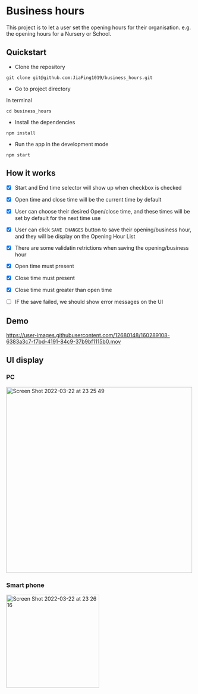 # Business hours 

This project is to let a user set the opening hours for their organisation. e.g. the opening hours for
a Nursery or School. 

## Quickstart

- Clone the repository
```
git clone git@github.com:JiaPing1019/business_hours.git
```

- Go to project directory

In terminal
```
cd business_hours
```

- Install the dependencies
```
npm install
```

- Run the app in the development mode
```
npm start
```

## How it works

- [x] Start and End time selector will show up when checkbox is checked

- [x] Open time and close time will be the current time by default

- [x] User can choose their desired Open/close time, and these times will be set by default for the next time use

- [x] User can click `SAVE CHANGES` button to save their opening/business hour, and they will be display on the Opening Hour List

- [x] There are some validatin retrictions when saving the opening/business hour
 - [x] Open time must present
 - [x] Close time must present
 - [x] Close time must greater than open time

- [ ] IF the save failed, we should show error messages on the UI

## Demo

https://user-images.githubusercontent.com/12680148/160289108-6383a3c7-f7bd-4191-84c9-37b9bf1115b0.mov

## UI display

### PC
<img width="500" alt="Screen Shot 2022-03-22 at 23 25 49" src="https://user-images.githubusercontent.com/12680148/159592570-8a673190-b158-45e2-b85f-c8da07d7f49a.png">

### Smart phone
<img width="250" alt="Screen Shot 2022-03-22 at 23 26 16" src="https://user-images.githubusercontent.com/12680148/159592605-ef6d2097-4ef8-47e4-bd52-39ee1e7794b4.png">
